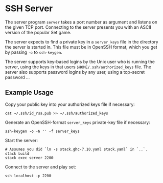 SSH Server
==========

The server program `server` takes a port number as argument and
listens on the given TCP port. Connecting to the server presents you
with an ASCII version of the popular Set game.

The server expects to find a private key in a `server_keys` file in
the directory the server is started in. This file must be in OpenSSH
format, which you get by passing `-o` to `ssh-keygen`.

The server supports key-based logins by the Unix user who is running
the server, using the keys in that users `$HOME/.ssh/authorized_keys`
file. The server also supports password logins by any user, using a
top-secret password ...

Example Usage
-------------

Copy your public key into your authorized keys file if necessary:

    cat ~/.ssh/id_rsa.pub >> ~/.ssh/authorized_keys

Generate an OpenSSH-format `server_keys` private-key file if
necessary:

    ssh-keygen -o -N '' -f server_keys

Start the server:

    # Assumes you did `ln -s stack.ghc-7.10.yaml stack.yaml` in `..`.
    stack build
    stack exec server 2200

Connect to the server and play set:

    ssh localhost -p 2200
